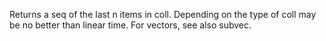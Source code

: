 Returns a seq of the last n items in coll.  Depending on the type
  of coll may be no better than linear time.  For vectors, see also subvec.